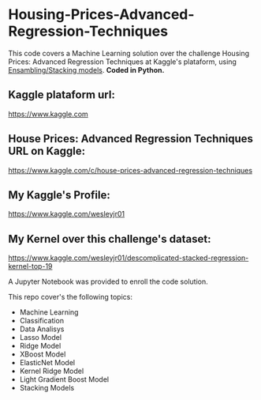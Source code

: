# Housing-Prices-Advanced-Regression-Techniques
This code covers a Machine Learning solution over the challenge Housing Prices: Advanced Regression Techniques at Kaggle's plataform, using [Ensambling/Stacking models](https://github.com/wesleyjr01/Housing-Prices-Advanced-Regression-Techniques/blob/master/HousePricing.ipynb). **Coded in Python.**

## Kaggle plataform url:
https://www.kaggle.com

## House Prices: Advanced Regression Techniques URL on Kaggle:
https://www.kaggle.com/c/house-prices-advanced-regression-techniques

## My Kaggle's Profile:
https://www.kaggle.com/wesleyjr01

## My Kernel over this challenge's dataset:
https://www.kaggle.com/wesleyjr01/descomplicated-stacked-regression-kernel-top-19

A Jupyter Notebook was provided to enroll the code solution.

This repo cover's the following topics:
* Machine Learning
* Classification
* Data Analisys
* Lasso Model
* Ridge Model
* XBoost Model
* ElasticNet Model
* Kernel Ridge Model
* Light Gradient Boost Model
* Stacking Models
